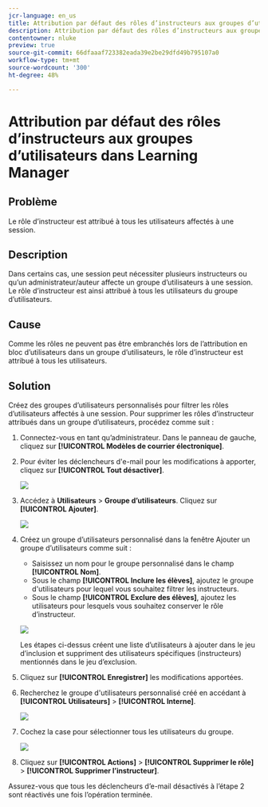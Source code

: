 ```yaml
---
jcr-language: en_us
title: Attribution par défaut des rôles d’instructeurs aux groupes d’utilisateurs dans Learning Manager
description: Attribution par défaut des rôles d’instructeurs aux groupes d’utilisateurs dans Learning Manager
contentowner: nluke
preview: true
source-git-commit: 66dfaaaf723382eada39e2be29dfd49b795107a0
workflow-type: tm+mt
source-wordcount: '300'
ht-degree: 48%

---
```




# Attribution par défaut des rôles d’instructeurs aux groupes d’utilisateurs dans Learning Manager

## Problème

Le rôle d’instructeur est attribué à tous les utilisateurs affectés à une session.

## Description

Dans certains cas, une session peut nécessiter plusieurs instructeurs ou qu’un administrateur/auteur affecte un groupe d’utilisateurs à une session. Le rôle d’instructeur est ainsi attribué à tous les utilisateurs du groupe d’utilisateurs.

## Cause

Comme les rôles ne peuvent pas être embranchés lors de l’attribution en bloc d’utilisateurs dans un groupe d’utilisateurs, le rôle d’instructeur est attribué à tous les utilisateurs.

## Solution

Créez des groupes d’utilisateurs personnalisés pour filtrer les rôles d’utilisateurs affectés à une session. Pour supprimer les rôles d’instructeur attribués dans un groupe d’utilisateurs, procédez comme suit :

1. Connectez-vous en tant qu’administrateur. Dans le panneau de gauche, cliquez sur **[!UICONTROL Modèles de courrier électronique]**.
1. Pour éviter les déclencheurs d&#39;e-mail pour les modifications à apporter, cliquez sur **[!UICONTROL Tout désactiver]**.

   ![](assets/instructor-disable-all.png)

1. Accédez à **Utilisateurs** > **Groupe d’utilisateurs**. Cliquez sur **[!UICONTROL Ajouter]**.

   ![](assets/instructor-usergroups.png)

1. Créez un groupe d’utilisateurs personnalisé dans la fenêtre Ajouter un groupe d’utilisateurs comme suit :

   * Saisissez un nom pour le groupe personnalisé dans le champ **[!UICONTROL Nom]**.
   * Sous le champ **[!UICONTROL Inclure les élèves]**, ajoutez le groupe d&#39;utilisateurs pour lequel vous souhaitez filtrer les instructeurs.
   * Sous le champ **[!UICONTROL Exclure des élèves]**, ajoutez les utilisateurs pour lesquels vous souhaitez conserver le rôle d’instructeur.

   ![](assets/instructor-add-ug.png)

   Les étapes ci-dessus créent une liste d’utilisateurs à ajouter dans le jeu d’inclusion et suppriment des utilisateurs spécifiques (instructeurs) mentionnés dans le jeu d’exclusion.

1. Cliquez sur **[!UICONTROL Enregistrer]** les modifications apportées.
1. Recherchez le groupe d&#39;utilisateurs personnalisé créé en accédant à **[!UICONTROL Utilisateurs]** > **[!UICONTROL Interne]**.

   ![](assets/instructor-custom-ug.png)

1. Cochez la case pour sélectionner tous les utilisateurs du groupe.

   ![](assets/instructor-bulk-ug.png)

1. Cliquez sur **[!UICONTROL Actions]** > **[!UICONTROL Supprimer le rôle]** > **[!UICONTROL Supprimer l’instructeur]**.

Assurez-vous que tous les déclencheurs d’e-mail désactivés à l’étape 2 sont réactivés une fois l’opération terminée.
